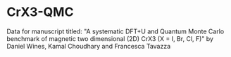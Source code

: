 # CrX3-QMC
Data for manuscript titled: "A systematic DFT+U and Quantum Monte Carlo benchmark of magnetic two dimensional (2D) CrX3 (X = I, Br, Cl, F)" by Daniel Wines, Kamal Choudhary and Francesca Tavazza

